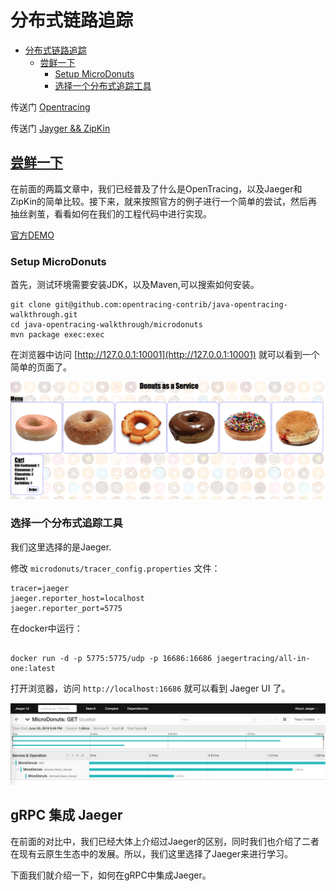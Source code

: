 # 分布式链路追踪

<!-- TOC -->

- [分布式链路追踪](#分布式链路追踪)
  - [尝鲜一下](#尝鲜一下)
    - [Setup MicroDonuts](#setup-microdonuts)
    - [选择一个分布式追踪工具](#选择一个分布式追踪工具)

<!-- /TOC -->

传送门 [Opentracing](../../architecture/opentracing.md)

传送门 [Jayger && ZipKin](../../architecture/Jaeger-zipkin.md)

## [尝鲜一下](https://github.com/opentracing-contrib/java-opentracing-walkthrough)

在前面的两篇文章中，我们已经普及了什么是OpenTracing，以及Jaeger和ZipKin的简单比较。接下来，就来按照官方的例子进行一个简单的尝试，然后再抽丝剥茧，看看如何在我们的工程代码中进行实现。

[官方DEMO](https://github.com/opentracing-contrib/java-opentracing-walkthrough)

### Setup MicroDonuts

首先，测试环境需要安装JDK，以及Maven,可以搜索如何安装。

```shell
git clone git@github.com:opentracing-contrib/java-opentracing-walkthrough.git
cd java-opentracing-walkthrough/microdonuts
mvn package exec:exec
```

在浏览器中访问 [http://127.0.0.1:10001](http://127.0.0.1:10001) 就可以看到一个简单的页面了。

![tracing demo](iamges/tracing-demo.png)

### 选择一个分布式追踪工具

我们这里选择的是Jaeger.

修改 `microdonuts/tracer_config.properties` 文件：

```properties
tracer=jaeger
jaeger.reporter_host=localhost
jaeger.reporter_port=5775
```

在docker中运行：

```shell

docker run -d -p 5775:5775/udp -p 16686:16686 jaegertracing/all-in-one:latest

```

打开浏览器，访问 `http://localhost:16686` 就可以看到 Jaeger UI 了。

![Jaeger UI](iamges/tracing-demo1.png)

## gRPC 集成 Jaeger

在前面的对比中，我们已经大体上介绍过Jaeger的区别，同时我们也介绍了二者在现有云原生生态中的发展。所以，我们这里选择了Jaeger来进行学习。

下面我们就介绍一下，如何在gRPC中集成Jaeger。

